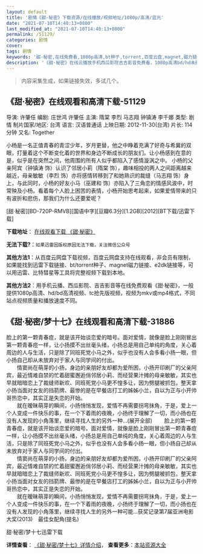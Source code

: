 ```yaml
---
layout: default
title: '剧情《甜·秘密》下载资源/在线播放/视频地址/1080p/高清/蓝光'
date: "2021-07-10T14:40:13+0800"
last_modified_at: "2021-07-10T14:40:13+0800"
permalink: /51129/
categories: 剧情
cover:
tags: 剧情
keywords: '甜·秘密,在线免费看,1080p高清,bt种子,torrent,百度云盘,magnet,磁力链,迅雷下载资源'
description: '《甜·秘密》在线云播放手机西瓜影院吉吉影音免费看，1080p高清bd/hd未删减完整版和tc抢先枪版，mkv/mp4格式，附带bt/torrent种子、magnet/磁力链、百度云盘、网盘资源迅雷下载链接'
---
```


>内容采集生成，如果链接失效，多试几个。


## 《甜·秘密》在线观看和高清下载-51129

导演: 许肇任 编剧: 庄世鸿 许肇任 主演: 隋棠 李烈 马志翔 钟镇涛 李千娜 类型: 剧情 制片国家/地区: 台湾 语言: 汉语普通话 上映日期: 2012-11-30(台湾) 片长: 114分钟 又名: Together

小杨是一名正值青春的青涩少年，岁月更替，他之中睁着充满了好奇与希冀的双眼，打量着这个不断变化着的世界和身边不断成长的朋友们。让小杨感到在意的是，似乎是在突然之间，他周围的所有人似乎都陷入了感情漩涡之中。 小杨的父亲阿宾（钟镇涛 饰）认识了邻居小莉（隋棠 饰），趣味相投的两人之间距离越来越近，母亲敏敏（李烈 饰）亦将感情转移到了和她熟识的裁缝（马志翔 饰）身上，与此同时，小杨的好友小马（巫建和 饰）亦陷入了三角恋的情感风波中，时常殃及小杨。看着每个人脸上困苦的表情，小杨开始思考起来，如果爱情带来的只有波折和悲伤，那我们为什么还要爱呢？


[甜·秘密][BD-720P-RMVB][国语中字][豆瓣6.3分][1.2GB][2012][BT下载/迅雷下载]

**下载地址**： [在线观看下载 《甜·秘密》](https://www.btdx8.com/torrent/together_2012.html) 


**无法下载?**：`如果迅雷因版权原因无法下载，关注微信公众号 `

**其他方法1**：从百度云网盘下载视频，百度云网盘支持在线观看，非会员有限制，如果能找到迅雷下载链接、bt/torrent种子、magnet磁力链接、e2dk链接等，可以用迅雷、比特彗星等工具将完整视频下载到本地。

**其他方法2**：用手机云播、西瓜影院、吉吉影音等在线免费观看《甜·秘密》，一般提供1080p高清、hd/bd高清视频、tc抢先版视频，视频为mkv或mp4格式，不同站点视频质量和播放速度不同。


## 《甜·秘密/梦十七》在线观看和高清下载-31886

脸上的第一颗青春痘，就是该开始谈恋爱的暗号。面对爱情，就像是脸上刚刚冒出第一颗青春痘一样，让小扬摸不出丝毫头绪，小扬总是用自己单纯的角度，关心着周边的人与生活，只是除了同班死党小马之外，似乎也没有人会多看小扬一眼，但小扬自己却从未放弃对于家人与同学间的付出。<br style="widows: 2; orphans: 2; word-spacing: 0px; -webkit-text-size-adjust: auto; -webkit-text-stroke-width: 0px" />　　情窦尚在萌芽的小扬，身边的亲朋好友却都为爱所困，小扬开印刷厂的父亲阿宾，最近情难自禁的忙着甜蜜邂逅俏邻居小莉、而经营果汁摊的母亲敏敏，其实也早就暗暗恋上了裁缝师新欢、同班死党小马更不惶多让，因为劈腿被抓包，整天拿小扬当面对女友的挡箭牌、最惨的是在早餐店打工的姊姊小兰，自以为正与小开帅哥热恋中，其实正是失恋的开始。<br style="widows: 2; orphans: 2; word-spacing: 0px; -webkit-text-size-adjust: auto; -webkit-text-stroke-width: 0px" />　　就在暧昧萌芽的瞬间，小扬悄悄发现，爱情不再需要拐弯抹角，于是，爱上一个人变成一件快乐的事，在一个下着雨的夜晚，小扬终于理解了一切，而小扬也在没有人发现的小角落里，继续寻找人生的另外一种...(展开全部) 　　脸上的第一颗青春痘，就是该开始谈恋爱的暗号。面对爱情，就像是脸上刚刚冒出第一颗青春痘一样，让小扬摸不出丝毫头绪，小扬总是用自己单纯的角度，关心着周边的人与生活，只是除了同班死党小马之外，似乎也没有人会多看小扬一眼，但小扬自己却从未放弃对于家人与同学间的付出。<br style="widows: 2; orphans: 2; word-spacing: 0px; -webkit-text-size-adjust: auto; -webkit-text-stroke-width: 0px" />　　情窦尚在萌芽的小扬，身边的亲朋好友却都为爱所困，小扬开印刷厂的父亲阿宾，最近情难自禁的忙着甜蜜邂逅俏邻居小莉、而经营果汁摊的母亲敏敏，其实也早就暗暗恋上了裁缝师新欢、同班死党小马更不惶多让，因为劈腿被抓包，整天拿小扬当面对女友的挡箭牌、最惨的是在早餐店打工的姊姊小兰，自以为正与小开帅哥热恋中，其实正是失恋的开始。<br style="widows: 2; orphans: 2; word-spacing: 0px; -webkit-text-size-adjust: auto; -webkit-text-stroke-width: 0px" />　　就在暧昧萌芽的瞬间，小扬悄悄发现，爱情不再需要拐弯抹角，于是，爱上一个人变成一件快乐的事，在一个下着雨的夜晚，小扬终于理解了一切，而小扬也在没有人发现的小角落里，继续寻找人生的另外一种可能&hellip;获奖记录第7届亚洲电影大奖(2013)　最佳女配角(提名)


甜·秘密/梦十七迅雷下载

**详情查看**： [《甜·秘密/梦十七》详情介绍](/movie/31886/)， **查看更多**：[本站资源大全](/movie/t/all/)

